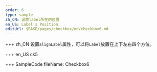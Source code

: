 ```yaml
--- 
order: 6
type: sample
zh_CN: 设置label所在的位置
en_US: Label's Position
editUrl: $BASE/pages/checkbox/md/checkbox6.md
---
```


+++ zh_CN
设置<Code>alignLabel</Code>属性，可以将<Code>Label</Code>放置在上下左右四个方位。


+++ en_US
ck5

+++ SampleCode
fileName: Checkbox6
